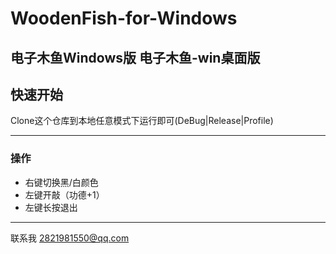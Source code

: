 # WoodenFish-for-Windows
电子木鱼Windows版
电子木鱼-win桌面版
--- 
## 快速开始
Clone这个仓库到本地任意模式下运行即可(DeBug|Release|Profile)

---

### 操作
- 右键切换黑/白颜色  
- 左键开敲（功德+1）  
- 左键长按退出

--- 
联系我 2821981550@qq.com